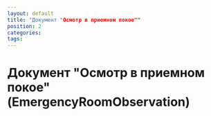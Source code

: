 ```yaml
---
layout: default
title: "Документ "Осмотр в приемном покое""
position: 2
categories: 
tags: 
---
```


# Документ "Осмотр в приемном покое" (EmergencyRoomObservation)

